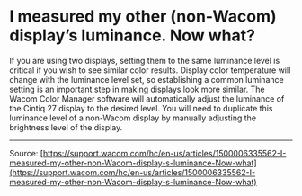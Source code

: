 # I measured my other (non-Wacom) display’s luminance. Now what?

If you are using two displays, setting them to the same luminance level is critical if you wish to see similar color results. Display color temperature will change with the luminance level set, so establishing a common luminance setting is an important step in making displays look more similar. The Wacom Color Manager software will automatically adjust the luminance of the Cintiq 27 display to the desired level. You will need to duplicate this luminance level of a non-Wacom display by manually adjusting the brightness level of the display.

---
Source: [https://support.wacom.com/hc/en-us/articles/1500006335562-I-measured-my-other-non-Wacom-display-s-luminance-Now-what](https://support.wacom.com/hc/en-us/articles/1500006335562-I-measured-my-other-non-Wacom-display-s-luminance-Now-what)
